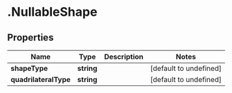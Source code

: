 # .NullableShape

## Properties

|Name | Type | Description | Notes|
|------------ | ------------- | ------------- | -------------|
|**shapeType** | **string** |  | [default to undefined]|
|**quadrilateralType** | **string** |  | [default to undefined]|



